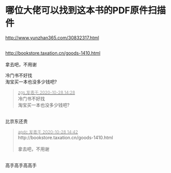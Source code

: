 # 哪位大佬可以找到这本书的PDF原件扫描件


http://www.yunzhan365.com/30832317.html<br />
<br />


http://bookstore.taxation.cn/goods-1410.html<br />
<br />
拿去吧，不用谢

冷门书不好找<br />
淘宝买一本也没多少钱吧?

<div class="quote"><blockquote><font size="2"><a href="https://www.hostloc.com/forum.php?mod=redirect&amp;goto=findpost&amp;pid=9363963&amp;ptid=759392" target="_blank"><font color="#999999">zgs 发表于 2020-10-28 14:28</font></a></font><br />
冷门书不好找<br />
淘宝买一本也没多少钱吧?</blockquote></div><br />
比京东还贵

<div class="quote"><blockquote><font size="2"><a href="https://www.hostloc.com/forum.php?mod=redirect&amp;goto=findpost&amp;pid=9364059&amp;ptid=759392" target="_blank"><font color="#999999">apdc 发表于 2020-10-28 14:42</font></a></font><br />
http://bookstore.taxation.cn/goods-1410.html<br />
<br />
拿去吧，不用谢</blockquote></div><br />
高手高手高高手
